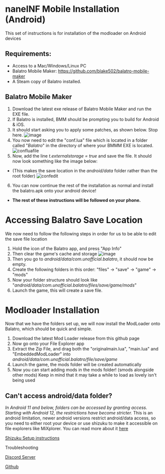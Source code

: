 # naneINF Mobile Installation (Android)
This set of instructions is for installation of the modloader on Android devices

## Requirements:
* Access to a Mac/Windows/Linux PC
* Balatro Mobile Maker: https://github.com/blake502/balatro-mobile-maker
* A Steam copy of Balatro installed.

## Balatro Mobile Maker
1. Download the latest exe release of Balatro Mobile Maker and run the EXE file.
2. If Balatro is installed, BMM should be prompting you to build for Android & iOS.
3. It should start asking you to apply some patches, as shown below. Stop here.
![image](https://github.com/user-attachments/assets/f749c390-f743-45be-abdc-08306951dab7)
4. You now need to edit the "conf.lua" file which is located in a folder called "*Balatro*" in the directory of where your BMMM EXE is located.
![confluafile](https://github.com/user-attachments/assets/07606796-b4ac-4747-8c38-54db2e898bd0)
5. Now, add the line *t.externalstorage = true* and save the file. It should now look something like the image below:
* (This makes the save location in the *android/data* folder rather than the root folder)
 ![confedit](https://github.com/user-attachments/assets/fed150ef-855e-4cec-9f82-d67edd314312)
6. You can now continue the rest of the installation as normal and install the balatro.apk onto your android device!

* **The rest of these instructions will be followed on your phone.**
# Accessing Balatro Save Location
We now need to follow the following steps in order for us to be able to edit the save file location
1. Hold the icon of the Balatro app, and press "App Info"
2. Then clear the game's cache and storage
![image](https://github.com/user-attachments/assets/0c14031d-8d98-421a-8d6e-920dda21c0a2)
3. Then you go to *android/data/com.unofficial.balatro*, it should now be empty.
4. Create the following folders in this order:
   "files" -> "save" -> "game" -> "mods"
5. Now your folder structure should look like "*android/data/com.unofficial.balatro/files/save/game/mods*"
6. Launch the game, this will create a save file.


# Modloader Installation
Now that we have the folders set up, we will now install the ModLoader onto Balatro, which should be quick and simple.
1. Download the latest Mod Loader release from this github page
2. Now go onto your File Explorer app
3. Extract the Zip File, and drag both the "originalmain.lua", "main.lua" and "EmbeddedModLoader" into *android/data/com.unofficial.balatro/file/save/game* 
4. Launch the game, the mods folder will be created automatically
5. Now you can start adding mods in the mods folder! (smods alongside other mods) Keep in mind that it may take a while to load as lovely isn't being used

## Can't access android/data folder?
*In Android 11 and below, folders can be accessed by granting access. Starting with Android 12, the restrictions have become stricter.*
This is an android limitation, newer android versions restrict android/data access, so you need to either root your device or use shizuku to make it accessible on file explorers like MiXplorer.
You can read more about it [here](https://zdevs.ru/en/za/android_data_obb.html)

[Shizuku Setup instructions](https://shizuku.rikka.app/guide/setup/)

Troubleshooting

[Discord Server](https://discord.gg/2pjsG3u2wm)

[Github](https://github.com/3XPLwastaken/naneINF-Balatro-Modloader)
